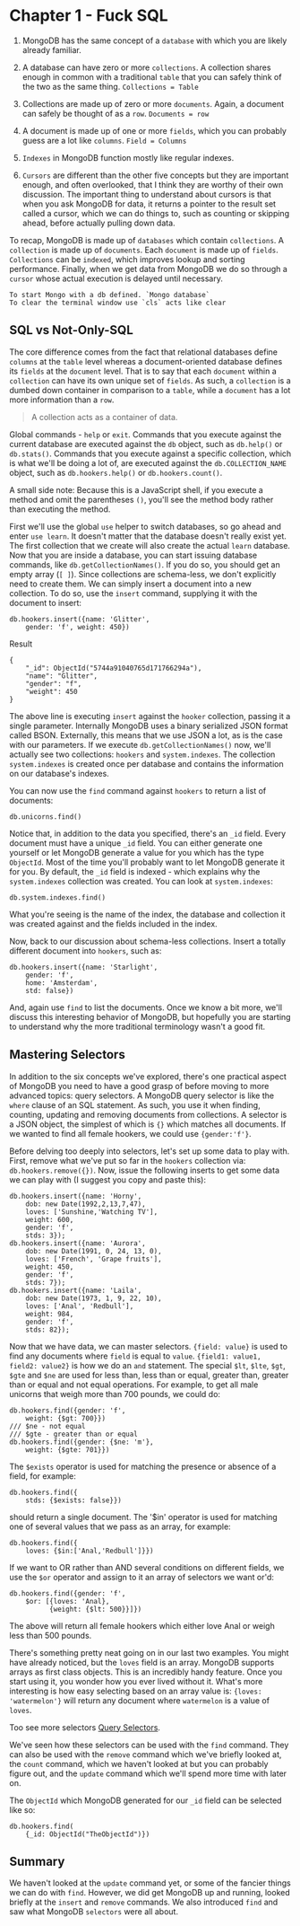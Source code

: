 # Chapter 1 - Fuck SQL

1. MongoDB has the same concept of a `database` with which you are likely already familiar.

2. A database can have zero or more `collections`. A collection shares enough in common with a traditional `table` that you can safely think of the two as the same thing. `Collections = Table`

3. Collections are made up of zero or more `documents`. Again, a document can safely be thought of as a `row`. `Documents = row`

4. A document is made up of one or more `fields`, which you can probably guess are a lot like `columns`. `Field = Columns`

5. `Indexes` in MongoDB function mostly like regular indexes.

6. `Cursors` are different than the other five concepts but they are important enough, and often overlooked, that I think they are worthy of their own discussion.  The important thing to understand about cursors is that when you ask MongoDB for data, it returns a pointer to the result set called a cursor, which we can do things to, such as counting or skipping ahead, before actually pulling down data.

To recap, MongoDB is made up of `databases` which contain `collections`. A `collection` is made up of `documents`. Each `document` is made up of `fields`. `Collections` can be `indexed`, which improves lookup and sorting performance. Finally, when we get data from MongoDB we do so through a `cursor` whose actual execution is delayed until necessary.

	To start Mongo with a db defined. `Mongo database`
	To clear the terminal window use `cls` acts like clear

## SQL vs Not-Only-SQL
The core difference comes from the fact that relational databases define `columns` at the `table` level whereas a document-oriented database defines its `fields` at the `document` level. That is to say that each `document` within a `collection` can have its own unique set of `fields`.  As such, a `collection` is a dumbed down container in comparison to a `table`, while a `document` has a lot more information than a `row`.
> A collection acts as a container of data.


Global commands - `help` or `exit`. Commands that you execute against the current database are executed against the `db` object, such as `db.help()` or `db.stats()`. Commands that you execute against a specific collection, which is what we'll be doing a lot of, are executed against the `db.COLLECTION_NAME` object, such as `db.hookers.help()` or `db.hookers.count()`.

A small side note: Because this is a JavaScript shell, if you execute a method and omit the parentheses `()`, you'll see the method body rather than executing the method.

First we'll use the global `use` helper to switch databases, so go ahead and enter `use learn`. It doesn't matter that the database doesn't really exist yet. The first collection that we create will also create the actual `learn` database. Now that you are inside a database, you can start issuing database commands, like `db.getCollectionNames()`. If you do so, you should get an empty array (`[ ]`). Since collections are schema-less, we don't explicitly need to create them. We can simply insert a document into a new collection. To do so, use the `insert` command, supplying it with the document to insert:

	db.hookers.insert({name: 'Glitter',
		gender: 'f', weight: 450})

Result

	{
		"_id": ObjectId("5744a91040765d171766294a"),
		"name": "Glitter",
		"gender": "f",
		"weight": 450
	}

The above line is executing `insert` against the `hooker` collection, passing it a single parameter. Internally MongoDB uses a binary serialized JSON format called BSON. Externally, this means that we use JSON a lot, as is the case with our parameters. If we execute `db.getCollectionNames()` now, we'll actually see two collections: `hookers` and `system.indexes`. The collection `system.indexes` is created once per database and contains the information on our database's indexes.

You can now use the `find` command against `hookers` to return a list of documents:

	db.unicorns.find()

Notice that, in addition to the data you specified, there's an `_id` field. Every document must have a unique `_id` field. You can either generate one yourself or let MongoDB generate a value for you which has the type `ObjectId`. Most of the time you'll probably want to let MongoDB generate it for you. By default, the `_id` field is indexed - which explains why the `system.indexes` collection was created. You can look at `system.indexes`:

	db.system.indexes.find()

What you're seeing is the name of the index, the database and collection it was created against and the fields included in the index.

Now, back to our discussion about schema-less collections. Insert a totally different document into `hookers`, such as:

	db.hookers.insert({name: 'Starlight',
		gender: 'f',
		home: 'Amsterdam',
		std: false})

And, again use `find` to list the documents. Once we know a bit more, we'll discuss this interesting behavior of MongoDB, but hopefully you are starting to understand why the more traditional terminology wasn't a good fit.

## Mastering Selectors ##
In addition to the six concepts we've explored, there's one practical aspect of MongoDB you need to have a good grasp of before moving to more advanced topics: query selectors. A MongoDB query selector is like the `where` clause of an SQL statement. As such, you use it when finding, counting, updating and removing documents from collections. A selector is a JSON object, the simplest of which is `{}` which matches all documents. If we wanted to find all female hookers, we could use `{gender:'f'}`.

Before delving too deeply into selectors, let's set up some data to play with. First, remove what we've put so far in the `hookers` collection via: `db.hookers.remove({})`. Now, issue the following inserts to get some data we can play with (I suggest you copy and paste this):

	db.hookers.insert({name: 'Horny',
		dob: new Date(1992,2,13,7,47),
		loves: ['Sunshine,'Watching TV'],
		weight: 600,
		gender: 'f',
		stds: 3});
	db.hookers.insert({name: 'Aurora',
		dob: new Date(1991, 0, 24, 13, 0),
		loves: ['French', 'Grape fruits'],
		weight: 450,
		gender: 'f',
		stds: 7});
	db.hookers.insert({name: 'Laila',
		dob: new Date(1973, 1, 9, 22, 10),
		loves: ['Anal', 'Redbull'],
		weight: 984,
		gender: 'f',
		stds: 82});

Now that we have data, we can master selectors. `{field: value}` is used to find any documents where `field` is equal to `value`. `{field1: value1, field2: value2}` is how we do an `and` statement. The special `$lt`, `$lte`, `$gt`, `$gte` and `$ne` are used for less than, less than or equal, greater than, greater than or equal and not equal operations. For example, to get all male unicorns that weigh more than 700 pounds, we could do:

	db.hookers.find({gender: 'f',
		weight: {$gt: 700}})
	/// $ne - not equal
	/// $gte - greater than or equal
	db.hookers.find({gender: {$ne: 'm'},
		weight: {$gte: 701}})


The `$exists` operator is used for matching the presence or absence of a field, for example:

	db.hookers.find({
		stds: {$exists: false}})

should return a single document. The '$in' operator is used for matching one of several values that we pass as an array, for example:

    db.hookers.find({
    	loves: {$in:['Anal,'Redbull']}})

If we want to OR rather than AND several conditions on different fields, we use the `$or` operator and assign to it an array of selectors we want or'd:

	db.hookers.find({gender: 'f',
		$or: [{loves: 'Anal},
			  {weight: {$lt: 500}}]})

The above will return all female hookers which either love Anal or weigh less than 500 pounds.

There's something pretty neat going on in our last two examples. You might have already noticed, but the `loves` field is an array. MongoDB supports arrays as first class objects. This is an incredibly handy feature. Once you start using it, you wonder how you ever lived without it. What's more interesting is how easy selecting based on an array value is: `{loves: 'watermelon'}` will return any document where `watermelon` is a value of `loves`.

Too see more selectors [Query Selectors](http://docs.mongodb.org/manual/reference/operator/query/#query-selectors).

We've seen how these selectors can be used with the `find` command. They can also be used with the `remove` command which we've briefly looked at, the `count` command, which we haven't looked at but you can probably figure out, and the `update` command which we'll spend more time with later on.

The `ObjectId` which MongoDB generated for our `_id` field can be selected like so:

	db.hookers.find(
		{_id: ObjectId("TheObjectId")})

## Summary
We haven't looked at the `update` command yet, or some of the fancier things we can do with `find`. However, we did get MongoDB up and running, looked briefly at the `insert` and `remove` commands. We also introduced `find` and saw what MongoDB `selectors` were all about.

